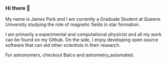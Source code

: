 ### Hi there 👋
My name is James Park and I am currently a Graduate Student at Queens University studying the role of magnetic fields in star formation.

I am primarily a experimental and computational physicist and all my work can be found on my Github. On the side, I enjoy developing open source software that can aid other scientists in their research.

For astronomers, checkout Balco and astrometry_automated.
<!--
**parkji30/parkji30** is a ✨ _special_ ✨ repository because its `README.md` (this file) appears on your GitHub profile.

Here are some ideas to get you started:

🔭 I’m currently working on studying magnetism in star forming regions.
🌱 I’m currently learning image processing techniques.
👯 I’m looking to collaborate on developing Balco.
